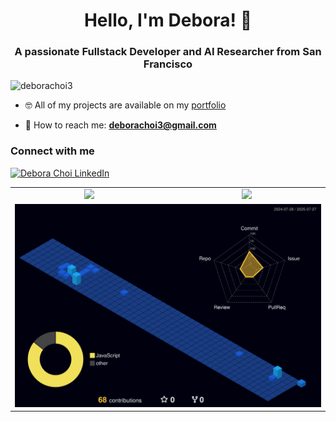 <h1 align="center">Hello, I'm Debora! 🌷</h1>
<h3 align="center">A passionate Fullstack Developer and AI Researcher from San Francisco</h3>

<p align="left"> <img src="https://komarev.com/ghpvc/?username=deborachoi3&label=Profile%20views&color=ffa3dd&style=flat" alt="deborachoi3" /> </p>

- 🤓 All of my projects are available on my [portfolio](https://debora-choi.netlify.app/)

- 💌 How to reach me: **deborachoi3@gmail.com**

<h3 align="left">Connect with me</h3>
<p align="left">
  <a href="https://www.linkedin.com/in/debora-choi-759b221a9/" target="_blank">
    <img src="https://raw.githubusercontent.com/rahuldkjain/github-profile-readme-generator/master/src/images/icons/Social/linked-in-alt.svg" alt="Debora Choi LinkedIn" height="30" width="40" />
  </a>
</p>

<table align="center">
  <tr>
    <td align="center">
      <img src="https://github-readme-stats.vercel.app/api?username=deborachoi3&show_icons=true&theme=tokyonight" />
    </td>
    <td align="center">
      <img src="https://github-readme-stats.vercel.app/api/top-langs?username=deborachoi3&show_icons=true&theme=tokyonight" height="195" />
    </td>
  </tr>
  <tr>
    <td colspan="2" align="center">
      <img src="./profile-3d-contrib/profile-night-view.svg" width="600" />
    </td>
  </tr>
</table>



